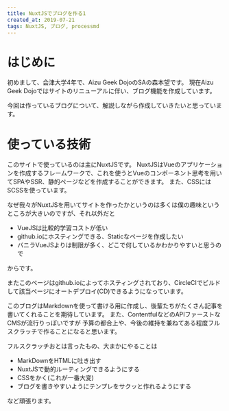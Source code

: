 ```yaml
---
title: NuxtJSでブログを作る1
created_at: 2019-07-21
tags: NuxtJS, ブログ, processmd
---
```


# はじめに

初めまして、会津大学4年で、Aizu Geek DojoのSAの森本望です。
現在Aizu Geek Dojoではサイトのリニューアルに伴い、ブログ機能を作成しています。

今回は作っているブログについて、解説しながら作成していきたいと思っています。

# 使っている技術

このサイトで使っているのは主にNuxtJSです。
NuxtJSはVueのアプリケーションを作成するフレームワークで、これを使うとVueのコンポーネント思考を用いてSPAやSSR、静的ページなどを作成することができます。
また、CSSにはSCSSを使っています。

なぜ我々がNuxtJSを用いてサイトを作ったかというのは多くは僕の趣味というところが大きいのですが、それ以外だと

- VueJSは比較的学習コストが低い
- github.ioにホスティングできる、Staticなページを作成したい
- バニラVueJSよりは制限が多く、どこで何しているかわかりやすいと思うので

からです。

またこのページはgithub.ioによってホスティングされており、CircleCIでビルドして該当ページにオートデプロイ(CD)できるようになっています。

このブログはMarkdownを使って書ける用に作成し、後輩たちがたくさん記事を書いてくれることを期待しています。
また、ContentfulなどのAPIファーストなCMSが流行りっぽいですが
予算の都合上や、今後の維持を兼ねてある程度フルスクラッチで作ることになると思います。

フルスクラッチおとは言ったもの、大まかにやることは

- MarkDownをHTMLに吐き出す
- NuxtJSで動的ルーティングできるようにする
- CSSをかく(これが一番大変)
- ブログを書きやすいようにテンプレをサクッと作れるようにする

など頑張ります。


